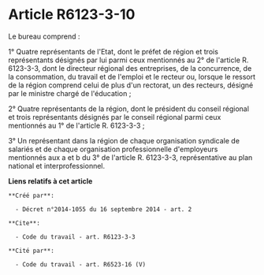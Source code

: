# Article R6123-3-10

Le bureau comprend : 

1° Quatre représentants de l'Etat, dont le préfet de région et trois représentants désignés par lui parmi ceux mentionnés au
2° de l'article R. 6123-3-3, dont le directeur régional des entreprises, de la concurrence, de la consommation, du travail et
de l'emploi et le recteur ou, lorsque le ressort de la région comprend celui de plus d'un rectorat, un des recteurs, désigné
par le ministre chargé de l'éducation ; 

2° Quatre représentants de la région, dont le président du conseil régional et trois représentants désignés par le conseil
régional parmi ceux mentionnés au 1° de l'article R. 6123-3-3 ; 

3° Un représentant dans la région de chaque organisation syndicale de salariés et de chaque organisation professionnelle
d'employeurs mentionnés aux a et b du 3° de l'article R. 6123-3-3, représentative au plan national et interprofessionnel.

**Liens relatifs à cet article**

	**Créé par**:

	  - Décret n°2014-1055 du 16 septembre 2014 - art. 2

	**Cite**:

	  - Code du travail - art. R6123-3-3

	**Cité par**:

	  - Code du travail - art. R6523-16 (V)

